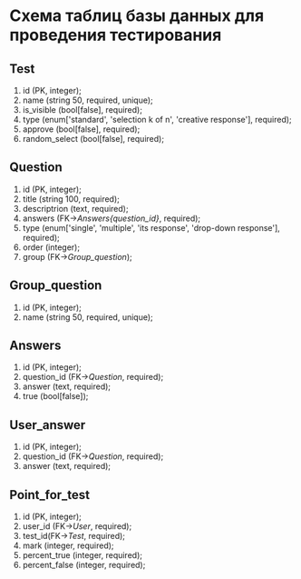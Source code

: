 # Схема таблиц базы данных для проведения тестирования

## Test

1. id (PK, integer);
2. name (string 50, required, unique);
3. is_visible (bool[false], required);
4. type (enum['standard', 'selection k of n', 'creative response'], required);
5. approve (bool[false], required);
6. random_select (bool[false], required);

## Question

1. id (PK, integer);
2. title (string 100, required);
3. descriptrion (text, required);
4. answers (FK->*Answers{question_id}*, required);
5. type (enum['single', 'multiple', 'its response', 'drop-down response'], required);
6. order (integer);
7. group (FK->*Group_question*);

## Group_question

1. id (PK, integer);
2. name (string 50, required, unique);

## Answers

1. id (PK, integer);
2. question_id (FK->*Question*, required);
3. answer (text, required);
4. true (bool[false]);

## User_answer

1. id (PK, integer);
2. question_id (FK->*Question*, required);
3. answer (text, required);

## Point_for_test

1. id (PK, integer);
2. user_id (FK->*User*, required);
3. test_id(FK->*Test*, required);
4. mark (integer, required);
5. percent_true (integer, required);
6. percent_false (integer, required);